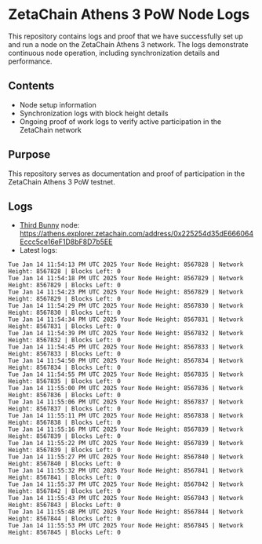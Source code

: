 # ZetaChain Athens 3 PoW Node Logs
This repository contains logs and proof that we have successfully set up and run a node on the ZetaChain Athens 3 network. The logs demonstrate continuous node operation, including synchronization details and performance.

## Contents
- Node setup information
- Synchronization logs with block height details
- Ongoing proof of work logs to verify active participation in the ZetaChain network

## Purpose
This repository serves as documentation and proof of participation in the ZetaChain Athens 3 PoW testnet.

## Logs

- [Third Bunny](https://thirdbunny.xyz/) node: https://athens.explorer.zetachain.com/address/0x225254d35dE666064Eccc5ce16eF1D8bF8D7b5EE
- Latest logs:
```
Tue Jan 14 11:54:13 PM UTC 2025 Your Node Height: 8567828 | Network Height: 8567828 | Blocks Left: 0
Tue Jan 14 11:54:18 PM UTC 2025 Your Node Height: 8567829 | Network Height: 8567829 | Blocks Left: 0
Tue Jan 14 11:54:23 PM UTC 2025 Your Node Height: 8567829 | Network Height: 8567829 | Blocks Left: 0
Tue Jan 14 11:54:29 PM UTC 2025 Your Node Height: 8567830 | Network Height: 8567830 | Blocks Left: 0
Tue Jan 14 11:54:34 PM UTC 2025 Your Node Height: 8567831 | Network Height: 8567831 | Blocks Left: 0
Tue Jan 14 11:54:39 PM UTC 2025 Your Node Height: 8567832 | Network Height: 8567832 | Blocks Left: 0
Tue Jan 14 11:54:45 PM UTC 2025 Your Node Height: 8567833 | Network Height: 8567833 | Blocks Left: 0
Tue Jan 14 11:54:50 PM UTC 2025 Your Node Height: 8567834 | Network Height: 8567834 | Blocks Left: 0
Tue Jan 14 11:54:55 PM UTC 2025 Your Node Height: 8567835 | Network Height: 8567835 | Blocks Left: 0
Tue Jan 14 11:55:00 PM UTC 2025 Your Node Height: 8567836 | Network Height: 8567836 | Blocks Left: 0
Tue Jan 14 11:55:06 PM UTC 2025 Your Node Height: 8567837 | Network Height: 8567837 | Blocks Left: 0
Tue Jan 14 11:55:11 PM UTC 2025 Your Node Height: 8567838 | Network Height: 8567838 | Blocks Left: 0
Tue Jan 14 11:55:16 PM UTC 2025 Your Node Height: 8567839 | Network Height: 8567839 | Blocks Left: 0
Tue Jan 14 11:55:22 PM UTC 2025 Your Node Height: 8567839 | Network Height: 8567839 | Blocks Left: 0
Tue Jan 14 11:55:27 PM UTC 2025 Your Node Height: 8567840 | Network Height: 8567840 | Blocks Left: 0
Tue Jan 14 11:55:32 PM UTC 2025 Your Node Height: 8567841 | Network Height: 8567841 | Blocks Left: 0
Tue Jan 14 11:55:37 PM UTC 2025 Your Node Height: 8567842 | Network Height: 8567842 | Blocks Left: 0
Tue Jan 14 11:55:43 PM UTC 2025 Your Node Height: 8567843 | Network Height: 8567843 | Blocks Left: 0
Tue Jan 14 11:55:48 PM UTC 2025 Your Node Height: 8567844 | Network Height: 8567844 | Blocks Left: 0
Tue Jan 14 11:55:53 PM UTC 2025 Your Node Height: 8567845 | Network Height: 8567845 | Blocks Left: 0
```
